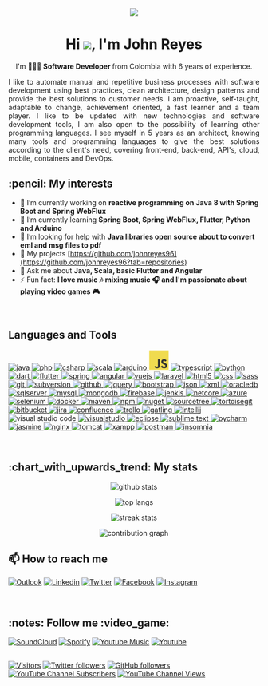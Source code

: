 <p align="center" width="300">
   <img align="center" width="200" src="https://lh3.googleusercontent.com/a-/AOh14GgSR5shit8l40X2NrG8YddGgAZi_8_hW9e44LCo=s360-p-rw-no" />
   <h1 align="center">Hi <img src="https://media.giphy.com/media/hvRJCLFzcasrR4ia7z/giphy.gif" width="25px">, I'm John Reyes</h1>
</p>
<p align="center">I'm <strong>👨🏻‍💻 Software Developer </strong> from Colombia with 6 years of experience.<br /></p>
<p align="justify">I like to automate manual and repetitive business processes with software development using best practices, clean architecture, design patterns and provide the best solutions to customer needs. I am proactive, self-taught, adaptable to change, achievement oriented, a fast learner and a team player. I like to be updated with new technologies and software development tools, I am also open to the possibility of learning other programming languages. I see myself in 5 years as an architect, knowing many tools and programming languages to give the best solutions according to the client's need, covering front-end, back-end, API's, cloud, mobile, containers and DevOps.</p>

<h2>:pencil: My interests</h2>

- 🔭 I’m currently working on **reactive programming on Java 8 with Spring Boot and Spring WebFlux**
- 🌱 I’m currently learning **Spring Boot, Spring WebFlux, Flutter, Python and Arduino**
- 🤔 I’m looking for help with **Java libraries open source about to convert eml and msg files to pdf**
- :notebook: My projects [https://github.com/johnreyes96](https://github.com/johnreyes96?tab=repositories)
- 💬 Ask me about **Java, Scala, basic Flutter and Angular**
- ⚡ Fun fact: **I love music :notes: mixing music :headphones: and I'm passionate about playing video games :video_game:**

<p>&nbsp;</p>
<h2>Languages and Tools</h2>
<p>
   <a href="https://www.oracle.com/java/" target="_blank">
      <img src="https://cdn.jsdelivr.net/gh/devicons/devicon/icons/java/java-original.svg" alt="java" width="40" height="40" />
   </a>
   <a href="https://www.php.net" target="_blank">
      <img src="https://cdn.jsdelivr.net/gh/devicons/devicon/icons/php/php-original.svg" alt="php" width="40" height="40" />
   </a>
   <a href="https://docs.microsoft.com/en-us/dotnet/csharp/" target="_blank">
      <img src="https://cdn.jsdelivr.net/gh/devicons/devicon/icons/csharp/csharp-original.svg" alt="csharp" width="40" height="40" />
   </a>
   <a href="https://www.scala-lang.org/" target="_blank">
      <img src="https://cdn.jsdelivr.net/gh/devicons/devicon/icons/scala/scala-original.svg" alt="scala" width="40" height="40" />
   </a>
   <a href="https://www.arduino.cc/" target="_blank">
      <img src="https://cdn.jsdelivr.net/gh/devicons/devicon/icons/arduino/arduino-original.svg" alt="arduino" width="40" height="40" />
   </a>
   <a href="https://developer.mozilla.org/en-US/docs/Web/JavaScript" target="_blank">
      <img src="https://raw.githubusercontent.com/devicons/devicon/master/icons/javascript/javascript-original.svg" alt="javascript" width="40" height="40" />
   </a>
   <a href="https://www.typescriptlang.org/" target="_blank">
      <img src="https://cdn.jsdelivr.net/gh/devicons/devicon/icons/typescript/typescript-original.svg" alt="typescript" width="40" height="40" />
   </a>
   <a href="https://www.python.org/" target="_blank">
      <img src="https://cdn.jsdelivr.net/gh/devicons/devicon/icons/python/python-original.svg" alt="python" width="40" height="40" />
   </a>
   <a href="https://dart.dev/" target="_blank">
      <img src="https://cdn.jsdelivr.net/gh/devicons/devicon/icons/dart/dart-original.svg" alt="dart" width="40" height="40" />
   </a>
   <a href="https://flutter.dev/" target="_blank">
      <img src="https://cdn.jsdelivr.net/gh/devicons/devicon/icons/flutter/flutter-original.svg" alt="flutter" width="40" height="40" />
   </a>
   <a href="https://spring.io/" target="_blank">
      <img src="https://cdn.jsdelivr.net/gh/devicons/devicon/icons/spring/spring-original.svg" alt="spring" width="40" height="40" />
   </a>
   <a href="https://angular.io/" target="_blank">
      <img src="https://cdn.jsdelivr.net/gh/devicons/devicon/icons/angularjs/angularjs-plain.svg" alt="angular" width="40" height="40" />
   </a>
   <a href="https://vuejs.org/" target="_blank" >
      <img src="https://cdn.jsdelivr.net/gh/devicons/devicon/icons/vuejs/vuejs-original.svg" alt="vuejs" width="40" height="40" />
   </a>
   <a href="https://laravel.com/" target="_blank">
      <img src="https://cdn.jsdelivr.net/gh/devicons/devicon/icons/laravel/laravel-plain.svg" alt="laravel" width="40" height="40" />
   </a>
   <a href="https://www.w3.org/html/" target="_blank">
      <img src="https://cdn.jsdelivr.net/gh/devicons/devicon/icons/html5/html5-original.svg" alt="html5" width="40" height="40" />
   </a>
   <a href="https://developer.mozilla.org/es/docs/Web/CSS" target="_blank">
      <img src="https://cdn.jsdelivr.net/gh/devicons/devicon/icons/css3/css3-original.svg" alt="css" width="40" height="40" />
   </a>
   <a href="https://sass-lang.com/" target="_blank">
      <img src="https://cdn.jsdelivr.net/gh/devicons/devicon/icons/sass/sass-original.svg" alt="sass" width="40" height="40" />
   </a>
   <a href="https://git-scm.com/" target="_blank">
      <img src="https://cdn.jsdelivr.net/gh/devicons/devicon/icons/git/git-original.svg" alt="git" width="40" height="40" />
   </a>
   <a href="https://subversion.apache.org/" target="_blank">
      <img src="https://cdn.jsdelivr.net/gh/devicons/devicon/icons/subversion/subversion-original.svg" alt="subversion" width="40" height="40" />
   </a>
   <a href="https://github.com/" target="_blank">
      <img src="https://cdn.jsdelivr.net/gh/devicons/devicon/icons/github/github-original.svg" alt="github" width="40" height="40" />
   </a>
   <a href="https://jquery.com/" target="_blank">
      <img src="https://cdn.jsdelivr.net/gh/devicons/devicon/icons/jquery/jquery-original.svg" alt="jquery" width="40" height="40" />
   </a>
   <a href="https://getbootstrap.com/" target="_blank">
      <img src="https://cdn.jsdelivr.net/gh/devicons/devicon/icons/bootstrap/bootstrap-original.svg" alt="bootstrap" width="40" height="40" />
   </a>
   <a href="https://www.json.org/json-es.html" target="_blank">
      <img src="https://www.svgrepo.com/show/353943/json.svg" alt="json" width="40" height="40" />
   </a>
   <a href="https://developer.mozilla.org/es/docs/Web/XML/XML_introduction" target="_blank">
      <img src="https://www.svgrepo.com/show/366495/text-xml.svg" alt="xml" width="40" height="40" />
   </a>
   <a href="https://www.oracle.com/co/database/" target="_blank">
      <img src="https://cdn.jsdelivr.net/gh/devicons/devicon/icons/oracle/oracle-original.svg" alt="oracledb" width="40" height="40" />
   </a>
   <a href="https://www.microsoft.com/es-es/sql-server/sql-server-downloads" target="_blank">
      <img src="https://cdn.jsdelivr.net/gh/devicons/devicon/icons/microsoftsqlserver/microsoftsqlserver-plain.svg" alt="sqlserver" width="40" height="40" />
   </a>
   <a href="https://www.mysql.com/" target="_blank">
      <img src="https://cdn.jsdelivr.net/gh/devicons/devicon/icons/mysql/mysql-original.svg" alt="mysql" width="40" height="40" />
   </a>
   <a href="https://www.mongodb.com/" target="_blank">
      <img src="https://cdn.jsdelivr.net/gh/devicons/devicon/icons/mongodb/mongodb-original.svg" alt="mongodb" width="40" height="40" />
   </a>
   <a href="https://firebase.google.com/?hl=es-419" target="_blank">
      <img src="https://cdn.jsdelivr.net/gh/devicons/devicon/icons/firebase/firebase-plain.svg" alt="firebase" width="40" height="40" />
   </a>
   <a href="https://www.jenkins.io/" target="_blank">
      <img src="https://cdn.jsdelivr.net/gh/devicons/devicon/icons/jenkins/jenkins-original.svg" alt="jenkis" width="40" height="40" />
   </a>
   <a href="https://dotnet.microsoft.com/en-us/download" target="_blank">
      <img src="https://cdn.jsdelivr.net/gh/devicons/devicon/icons/dotnetcore/dotnetcore-original.svg" alt="netcore" width="40" height="40" />
   </a>
   <a href="https://azure.microsoft.com/es-es/" target="_blank">
      <img src="https://cdn.jsdelivr.net/gh/devicons/devicon/icons/azure/azure-original.svg" alt="azure" width="40" height="40" />
   </a>
   <a href="https://www.selenium.dev/" target="_blank">
      <img src="https://www.svgrepo.com/show/354321/selenium.svg" alt="selenium" width="40" height="40" />
   </a>
   <a href="https://www.docker.com/" target="_blank">
      <img src="https://cdn.jsdelivr.net/gh/devicons/devicon/icons/docker/docker-original.svg" alt="docker" width="40" height="40" />
   </a>
   <a href="https://maven.apache.org/" target="_blank">
      <img src="https://cdn.jsdelivr.net/gh/devicons/devicon/icons/apache/apache-original.svg" alt="maven" width="40" height="40" />
   </a>
   <a href="https://www.npmjs.com/" target="_blank">
      <img src="https://cdn.jsdelivr.net/gh/devicons/devicon/icons/npm/npm-original-wordmark.svg" alt="npm" width="40" height="40" />
   </a>
   <a href="https://www.nuget.org/" target="_blank">
      <img src="https://www.svgrepo.com/show/373937/nuget.svg" alt="nuget" width="40" height="40" />
   </a>
   <a href="https://www.sourcetreeapp.com/" target="_blank">
      <img src="https://cdn.jsdelivr.net/gh/devicons/devicon/icons/sourcetree/sourcetree-original.svg" alt="sourcetree" width="40" height="40" />
   </a>
   <a href="https://tortoisegit.org/" target="_blank">
      <img src="https://cdn.jsdelivr.net/gh/devicons/devicon/icons/tortoisegit/tortoisegit-original.svg" alt="tortoisegit" width="40" height="40" />
   </a>
   <a href="https://bitbucket.org/product/" target="_blank">
      <img src="https://cdn.jsdelivr.net/gh/devicons/devicon/icons/bitbucket/bitbucket-original.svg" alt="bitbucket" width="40" height="40" />
   </a>
   <a href="https://www.atlassian.com/es/software/jira" target="_blank">
      <img src="https://cdn.jsdelivr.net/gh/devicons/devicon/icons/jira/jira-original.svg" alt="jira" width="40" height="40" />
   </a>
   <a href="https://www.atlassian.com/es/software/confluence" target="_blank">
      <img src="https://cdn.jsdelivr.net/gh/devicons/devicon/icons/confluence/confluence-original.svg" alt="confluence" width="40" height="40" />
   </a>
   <a href="https://trello.com/" target="_blank">
      <img src="https://cdn.jsdelivr.net/gh/devicons/devicon/icons/trello/trello-plain.svg" alt="trello" width="40" height="40" />
   </a>
   <a href="https://gatling.io/" target="_blank">
      <img src="https://cdn.jsdelivr.net/gh/devicons/devicon/icons/gatling/gatling-plain.svg" alt="gatling" width="40" height="40" />
   </a>
   <a href="https://www.jetbrains.com/es-es/idea/" target="_blank">
      <img src="https://cdn.jsdelivr.net/gh/devicons/devicon/icons/intellij/intellij-original.svg" alt="intellij" width="40" height="40" />
   </a
   <a href="https://code.visualstudio.com/" target="_blank">
      <img src="https://cdn.jsdelivr.net/gh/devicons/devicon/icons/vscode/vscode-original.svg" alt="visual studio code" width="40" height="40" />
   </a>
   <a href="https://visualstudio.microsoft.com/es/" target="_blank">
      <img src="https://cdn.jsdelivr.net/gh/devicons/devicon/icons/visualstudio/visualstudio-plain.svg" alt="visualstudio" width="40" height="40" />
   </a>
   <a href="https://www.eclipse.org/downloads/" target="_blank">
      <img src="https://www.svgrepo.com/show/353685/eclipse-icon.svg" alt="eclipse" width="40" height="40" />
   </a>
   <a href="https://www.sublimetext.com/" target="_blank">
      <img src="https://www.svgrepo.com/show/349520/sublimetext.svg" alt="sublime text" width="40" height="40" />
   </a>
   <a href="https://www.jetbrains.com/es-es/pycharm/" target="_blank">
      <img src="https://cdn.jsdelivr.net/gh/devicons/devicon/icons/pycharm/pycharm-original.svg" alt="pycharm" width="40" height="40" />
   </a>
   <a href="https://jasmine.github.io/" target="_blank">
      <img src="https://cdn.jsdelivr.net/gh/devicons/devicon/icons/jasmine/jasmine-plain.svg" alt="jasmine" width="40" height="40" />
   </a>
   <a href="https://www.nginx.com/" target="_blank">
      <img src="https://cdn.jsdelivr.net/gh/devicons/devicon/icons/nginx/nginx-original.svg" alt="nginx" width="40" height="40" />
   </a>
   <a href="https://tomcat.apache.org/" target="_blank">
      <img src="https://cdn.jsdelivr.net/gh/devicons/devicon/icons/tomcat/tomcat-original.svg" alt="tomcat" width="40" height="40" />
   </a>
   <a href="https://www.apachefriends.org/es/index.html" target="_blank">
      <img src="https://www.svgrepo.com/show/354575/xampp.svg" alt="xampp" width="40" height="40" />
   </a>
   <a href="https://www.postman.com/" target="_blank">
      <img src="https://www.svgrepo.com/show/354202/postman-icon.svg" alt="postman" width="40" height="40" />
   </a>
   <a href="https://insomnia.rest/download" target="_blank">
      <img src="https://www.svgrepo.com/show/353904/insomnia.svg" alt="insomnia" width="40" height="40" />
   </a>
</p>

<p>&nbsp;</p>
<h2>:chart_with_upwards_trend: My stats</h2>

<p align="center">
   <img src="https://github-readme-stats.vercel.app/api?username=johnreyes96&show_icons=true&theme=vue&count_private=true" alt="github stats" />
</p>
<p align="center">
   <img src="https://github-readme-stats.vercel.app/api/top-langs/?username=johnreyes96&langs_count=10&layout=compact&theme=vue" alt="top langs" />
</p>
<p align="center">
   <img src="https://github-readme-streak-stats.herokuapp.com/?user=johnreyes96&theme=github-light&fire=fb8d01&border=c2c9d6" alt="streak stats" />
</p>
<p align="center">
   <img src="https://activity-graph.herokuapp.com/graph?username=johnreyes96&theme=github-light&area=true" alt="contribution graph" />
</p>

<h2>📫 How to reach me</h2>

[![Outlook](https://img.shields.io/badge/Microsoft_Outlook-0078D4?style=for-the-badge&logo=microsoft-outlook&logoColor=white)](mailto:jhonfer96@hotmail.com)
[![Linkedin](https://img.shields.io/badge/LinkedIn-0077B5?style=for-the-badge&logo=linkedin&logoColor=white)](https://www.linkedin.com/in/john-fernando-reyes-lopez/)
[![Twitter](https://img.shields.io/badge/Twitter-1DA1F2?style=for-the-badge&logo=twitter&logoColor=white)](https://twitter.com/JohnReyesL)
[![Facebook](https://img.shields.io/badge/Facebook-1877F2?style=for-the-badge&logo=facebook&logoColor=white)](https://www.facebook.com/johnf.reyesl)
[![Instagram](https://img.shields.io/badge/Instagram-E4405F?style=for-the-badge&logo=instagram&logoColor=white)](https://www.instagram.com/johnf.reyes/)

&nbsp;
<h2>:notes: Follow me :video_game:</h2>

[![SoundCloud](https://img.shields.io/badge/SoundCloud-FF3300?style=for-the-badge&logo=soundcloud&logoColor=white)](https://soundcloud.com/johnf-reyes)
[![Spotify](https://img.shields.io/badge/Spotify-1ED760?&style=for-the-badge&logo=spotify&logoColor=white)](https://open.spotify.com/user/22yxewh6m7xfobcgvhcl656pa)
[![Youtube Music](https://img.shields.io/badge/YouTube_Music-FF0000?style=for-the-badge&logo=youtube-music&logoColor=white)](https://music.youtube.com/channel/UCilSAJf6Lpeq8yWPlzpEu5A)
[![Youtube](https://img.shields.io/badge/YouTube-FF0000?style=for-the-badge&logo=youtube&logoColor=white)](https://www.youtube.com/channel/UCilSAJf6Lpeq8yWPlzpEu5A)

<h2></h2>

[![Visitors](https://komarev.com/ghpvc/?username=johnreyes96&logo=GitHub&label=visitors&color=336699&logoColor=white&style=flat-square)](https://github.com/johnreyes96)
[![Twitter followers](https://img.shields.io/twitter/follow/JohnReyesL?color=1DA1F2&label=%40JohnReyesL)](https://twitter.com/JohnReyesL)
[![GitHub followers](https://img.shields.io/github/followers/johnreyes96?label=Follow%20Me&style=social)](https://github.com/johnreyes96)
[![YouTube Channel Subscribers](https://img.shields.io/youtube/channel/subscribers/UCilSAJf6Lpeq8yWPlzpEu5A?style=social)](https://www.youtube.com/user/jhonfer0159/featured)
[![YouTube Channel Views](https://img.shields.io/youtube/channel/views/UCilSAJf6Lpeq8yWPlzpEu5A?style=social)](https://www.youtube.com/user/jhonfer0159/videos)
